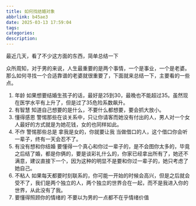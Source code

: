 ```yaml
---
title: 如何找结婚对象
abbrlink: b45ae3
date: 2025-03-13 17:59:04
tags:
categories:
description:
---
```



最近几天，看了不少这方面的东西，简单总结一下
<!-- more -->


众所周知，对于男的来说，人生最重要的是两个事情，一个是事业，一个是老婆。那么如何寻找一个合适靠谱的老婆就很重要了，下面就来总结一下，主要看的一些点。
1. 年龄 如果想要结婚生孩子的话，最好是25到30，最晚也不能超过35。虽然现在医学水平有上升了，但是过了35危险系数飙升。
2. 有智慧 知道自己想要的是什么，不要什么都想要，要会抓大放小。
3. 懂得感恩 警惕那些在谈关系中，只让你请客而她没有付出的人，男人对一个女人最好的方式就是为她花钱，女的也同样如此。
4. 不作 警惕那些总是 拿我是女的，你就要让我 当做借口的人，这个借口你会听一辈子，终有一天会忍不了。
5. 有没有想和你结婚  要懂得一个真心和你过一辈子的，是不会图你太多的，毕竟之后结了婚，都是你俩的，要是谈彩礼什么的，你家已经拿出所有了，她还不满意，建议直接下一个，因为这种的明显不是要和你过一辈子的，她只考虑了她自己。
6. 不粘人 如果每天都要时刻联系的，你可能一开始的时候会高兴，但是之后就会受不了，我们是两个独立的人，两个独立的世界合在一起，而不是我进入你的世界，从此没有了我。
7. 要懂得照顾你的情绪的 不要以为男的一点都不在乎情绪价值
